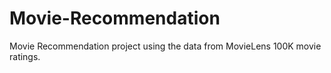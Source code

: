 # Movie-Recommendation

Movie Recommendation project using the data from MovieLens 100K movie ratings.
